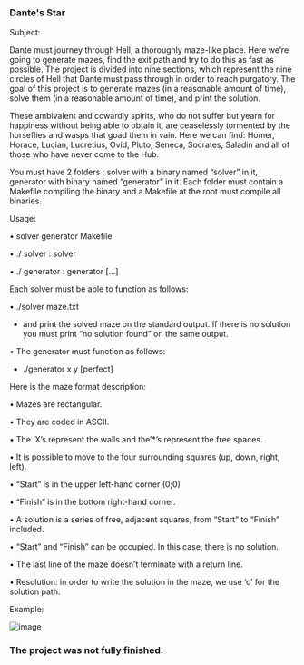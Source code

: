 ### Dante's Star

Subject:

Dante must journey through Hell, a thoroughly maze-like place. Here we’re going to generate mazes, find
the exit path and try to do this as fast as possible.
The project is divided into nine sections, which represent the nine circles of Hell that Dante must pass
through in order to reach purgatory.
The goal of this project is to generate mazes (in a reasonable amount of time), solve them (in a reasonable
amount of time), and print the solution.

These ambivalent and cowardly spirits, who do not suffer but yearn for happiness without being able to
obtain it, are ceaselessly tormented by the horseflies and wasps that goad them in vain. Here we can find:
Homer, Horace, Lucian, Lucretius, Ovid, Pluto, Seneca, Socrates, Saladin and all of those who have never
come to the Hub.

You must have 2 folders : solver with a binary named “solver” in it, generator with binary named “generator”
in it.
Each folder must contain a Makefile compiling the binary and a Makefile at the root must compile all binaries.

Usage:

• solver generator Makefile

• ./ solver :
solver

• ./ generator :
generator
[...]

Each solver must be able to function as follows:

• ./solver maze.txt
  - and print the solved maze on the standard output.
  If there is no solution you must print “no solution found” on the same output.


• The generator must function as follows:
  - ./generator x y [perfect]


Here is the maze format description:

• Mazes are rectangular.

• They are coded in ASCII.

• The ‘X’s represent the walls and the’*’s represent the free spaces.

• It is possible to move to the four surrounding squares (up, down, right, left).

• “Start” is in the upper left-hand corner (0;0)

• “Finish” is in the bottom right-hand corner.

• A solution is a series of free, adjacent squares, from “Start” to “Finish” included.

• “Start” and “Finish” can be occupied. In this case, there is no solution.

• The last line of the maze doesn’t terminate with a return line.

• Resolution: in order to write the solution in the maze, we use ‘o’ for the solution path.


Example:

![image](https://user-images.githubusercontent.com/65818912/158604035-bada15f3-14e7-480a-90fd-fe026f7bc55c.png)


### The project was not fully finished.
